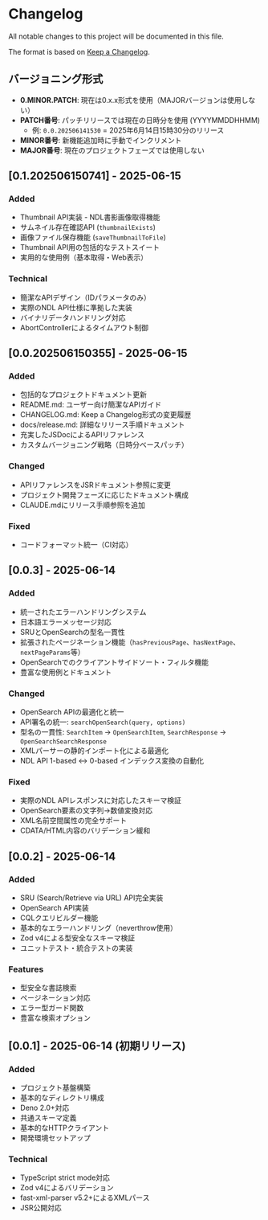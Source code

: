 # Changelog

All notable changes to this project will be documented in this file.

The format is based on [Keep a Changelog](https://keepachangelog.com/en/1.0.0/).

## バージョニング形式

- **0.MINOR.PATCH**: 現在は0.x.x形式を使用（MAJORバージョンは使用しない）
- **PATCH番号**: パッチリリースでは現在の日時分を使用 (YYYYMMDDHHMM)
  - 例: `0.0.202506141530` = 2025年6月14日15時30分のリリース
- **MINOR番号**: 新機能追加時に手動でインクリメント
- **MAJOR番号**: 現在のプロジェクトフェーズでは使用しない

## [0.1.202506150741] - 2025-06-15

### Added

- Thumbnail API実装 - NDL書影画像取得機能
- サムネイル存在確認API (`thumbnailExists`)
- 画像ファイル保存機能 (`saveThumbnailToFile`)
- Thumbnail API用の包括的なテストスイート
- 実用的な使用例（基本取得・Web表示）

### Technical

- 簡潔なAPIデザイン（IDパラメータのみ）
- 実際のNDL API仕様に準拠した実装
- バイナリデータハンドリング対応
- AbortControllerによるタイムアウト制御

## [0.0.202506150355] - 2025-06-15

### Added

- 包括的なプロジェクトドキュメント更新
- README.md: ユーザー向け簡潔なAPIガイド
- CHANGELOG.md: Keep a Changelog形式の変更履歴
- docs/release.md: 詳細なリリース手順ドキュメント
- 充実したJSDocによるAPIリファレンス
- カスタムバージョニング戦略（日時分ベースパッチ）

### Changed

- APIリファレンスをJSRドキュメント参照に変更
- プロジェクト開発フェーズに応じたドキュメント構成
- CLAUDE.mdにリリース手順参照を追加

### Fixed

- コードフォーマット統一（CI対応）

## [0.0.3] - 2025-06-14

### Added

- 統一されたエラーハンドリングシステム
- 日本語エラーメッセージ対応
- SRUとOpenSearchの型名一貫性
- 拡張されたページネーション機能（`hasPreviousPage`、`hasNextPage`、`nextPageParams`等）
- OpenSearchでのクライアントサイドソート・フィルタ機能
- 豊富な使用例とドキュメント

### Changed

- OpenSearch APIの最適化と統一
- API署名の統一: `searchOpenSearch(query, options)`
- 型名の一貫性: `SearchItem` → `OpenSearchItem`, `SearchResponse` →
  `OpenSearchSearchResponse`
- XMLパーサーの静的インポート化による最適化
- NDL API 1-based ↔ 0-based インデックス変換の自動化

### Fixed

- 実際のNDL APIレスポンスに対応したスキーマ検証
- OpenSearch要素の文字列→数値変換対応
- XML名前空間属性の完全サポート
- CDATA/HTML内容のバリデーション緩和

## [0.0.2] - 2025-06-14

### Added

- SRU (Search/Retrieve via URL) API完全実装
- OpenSearch API実装
- CQLクエリビルダー機能
- 基本的なエラーハンドリング（neverthrow使用）
- Zod v4による型安全なスキーマ検証
- ユニットテスト・統合テストの実装

### Features

- 型安全な書誌検索
- ページネーション対応
- エラー型ガード関数
- 豊富な検索オプション

## [0.0.1] - 2025-06-14 (初期リリース)

### Added

- プロジェクト基盤構築
- 基本的なディレクトリ構成
- Deno 2.0+対応
- 共通スキーマ定義
- 基本的なHTTPクライアント
- 開発環境セットアップ

### Technical

- TypeScript strict mode対応
- Zod v4によるバリデーション
- fast-xml-parser v5.2+によるXMLパース
- JSR公開対応
